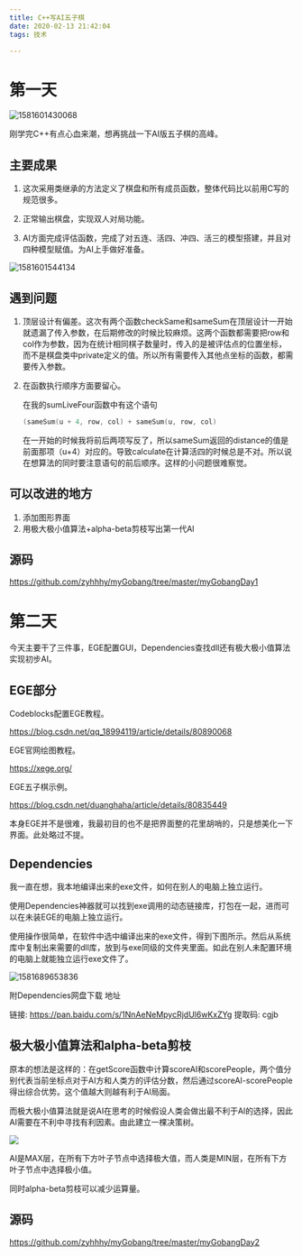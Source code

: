 ```yaml
---
title: C++写AI五子棋
date: 2020-02-13 21:42:04
tags: 技术

---
```


# 第一天

![1581601430068](1581601430068.png)

<!--more-->

刚学完C++有点心血来潮，想再挑战一下AI版五子棋的高峰。

## 主要成果

1. 这次采用类继承的方法定义了棋盘和所有成员函数，整体代码比以前用C写的规范很多。

2. 正常输出棋盘，实现双人对局功能。
3. AI方面完成评估函数，完成了对五连、活四、冲四、活三的模型搭建，并且对四种模型赋值。为AI上手做好准备。

![1581601544134](1581601544134.png)

## 遇到问题

1. 顶层设计有偏差。这次有两个函数checkSame和sameSum在顶层设计一开始就遗漏了传入参数，在后期修改的时候比较麻烦。这两个函数都需要把row和col作为参数，因为在统计相同棋子数量时，传入的是被评估点的位置坐标，而不是棋盘类中private定义的值。所以所有需要传入其他点坐标的函数，都需要传入参数。

2. 在函数执行顺序方面要留心。

   在我的sumLiveFour函数中有这个语句

   ```c++
   (sameSum(u + 4, row, col) + sameSum(u, row, col)
   ```

   在一开始的时候我将前后两项写反了，所以sameSum返回的distance的值是前面那项（u+4）对应的。导致calculate在计算活四的时候总是不对。所以说在想算法的同时要注意语句的前后顺序。这样的小问题很难察觉。

## 可以改进的地方

1. 添加图形界面
2. 用极大极小值算法+alpha-beta剪枝写出第一代AI

## 源码

https://github.com/zyhhhy/myGobang/tree/master/myGobangDay1



# 第二天

今天主要干了三件事，EGE配置GUI，Dependencies查找dll还有极大极小值算法实现初步AI。

## EGE部分

Codeblocks配置EGE教程。

https://blog.csdn.net/qq_18994119/article/details/80890068

EGE官网绘图教程。

https://xege.org/

EGE五子棋示例。

https://blog.csdn.net/duanghaha/article/details/80835449

本身EGE并不是很难，我最初目的也不是把界面整的花里胡哨的，只是想美化一下界面。此处略过不提。

## Dependencies

我一直在想，我本地编译出来的exe文件，如何在别人的电脑上独立运行。

使用Dependencies神器就可以找到exe调用的动态链接库，打包在一起，进而可以在未装EGE的电脑上独立运行。

使用操作很简单，在软件中选中编译出来的exe文件，得到下图所示。然后从系统库中复制出来需要的dll库，放到与exe同级的文件夹里面。如此在别人未配置环境的电脑上就能独立运行exe文件了。

![1581689653836](1581689653836.png)

附Dependencies网盘下载 地址

链接: https://pan.baidu.com/s/1NnAeNeMpycRjdUl6wKxZYg 提取码: cgjb 

## 极大极小值算法和alpha-beta剪枝

原本的想法是这样的：在getScore函数中计算scoreAI和scorePeople，两个值分别代表当前坐标点对于AI方和人类方的评估分数，然后通过scoreAI-scorePeople得出综合优势。这个值越大则越有利于AI局面。

而极大极小值算法就是说AI在思考的时候假设人类会做出最不利于AI的选择，因此AI需要在不利中寻找有利因素。由此建立一棵决策树。

![](maxmin.png)

AI是MAX层，在所有下方叶子节点中选择极大值，而人类是MIN层，在所有下方叶子节点中选择极小值。

同时alpha-beta剪枝可以减少运算量。



## 源码

https://github.com/zyhhhy/myGobang/tree/master/myGobangDay2